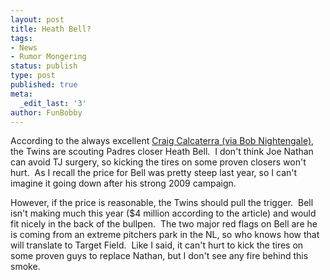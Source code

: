 ```yaml
---
layout: post
title: Heath Bell?
tags:
- News
- Rumor Mongering
status: publish
type: post
published: true
meta:
  _edit_last: '3'
author: FunBobby
---
```

According to the always excellent <a href="http://hardballtalk.nbcsports.com/2010/03/the-twins-are-scouting-heath-bell.html.php">Craig Calcaterra (via Bob Nightengale)</a>, the Twins are scouting Padres closer Heath Bell.  I don't think Joe Nathan can avoid TJ surgery, so kicking the tires on some proven closers won't hurt.  As I recall the price for Bell was pretty steep last year, so I can't imagine it going down after his strong 2009 campaign. 

However, if the price is reasonable, the Twins should pull the trigger.  Bell isn't making much this year ($4 million according to the article) and would fit nicely in the back of the bullpen.  The two major red flags on Bell are he is coming from an extreme pitchers park in the NL, so who knows how that will translate to Target Field.  Like I said, it can't hurt to kick the tires on some proven guys to replace Nathan, but I don't see any fire behind this smoke.
